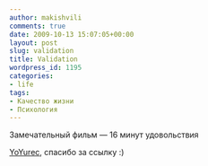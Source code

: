 ```yaml
---
author: makishvili
comments: true
date: 2009-10-13 15:07:05+00:00
layout: post
slug: validation
title: Validation
wordpress_id: 1195
categories:
- life
tags:
- Качество жизни
- Психология
---
```


Замечательный фильм — 16 минут удовольствия



[YoYurec](http://yoyurec.in.ua), спасибо за ссылку :)
